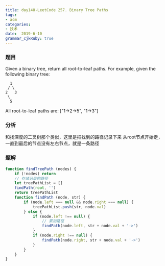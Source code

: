 ```yaml
---
title: day148-LeetCode 257. Binary Tree Paths
tags: 
- acm
categories: 
- 技术
date:  2019-6-10
grammar_cjkRuby: true
---
```

### 题目

Given a binary tree, return all root-to-leaf paths.
For example, given the following binary tree:

```
  1
 / \
2   3
 \
  5  
```
All root-to-leaf paths are: ["1->2->5", "1->3"]
<!--more-->

### 分析

和找深度的二叉树那个类似，这里是把找到的路径记录下来
从root节点开始走，一直到最后的节点没有左右节点，就是一条路径

### 题解

```javascript
function findTreePath (nodes) {
    if (!nodes) return
    // 存储记录的路径
    let treePathList = []
    findPath(root, '')
    return treePathList
    function findPath (node, str) {
        if (node.left === null && node.right === null) {
            treePathList.push(str, node.val)
        } else {
            if (node.left !== null) {
                // 累加路径
                findPath(node.left, str + node.val + '->')
            }
            if (node.right !== null) {
                findPath(node.right, str + node.val + '->')
            }
        }
    }
}
```